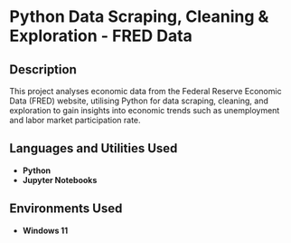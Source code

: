 <h1>Python Data Scraping, Cleaning & Exploration - FRED Data</h1>

<h2>Description</h2>
This project analyses economic data from the Federal Reserve Economic Data (FRED) website, utilising Python for data scraping, cleaning, and exploration to gain insights into economic trends such as unemployment and labor market participation rate.
<br />

<h2>Languages and Utilities Used</h2>

- <b>Python</b>
- <b>Jupyter Notebooks</b>

<h2>Environments Used </h2>

- <b>Windows 11</b>
